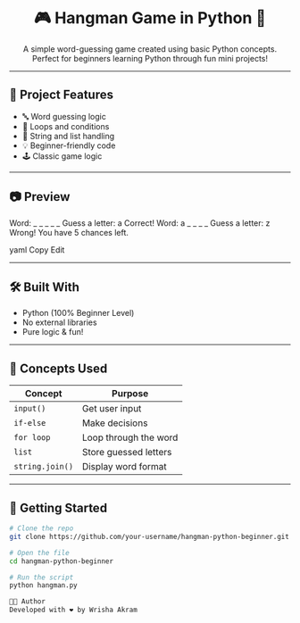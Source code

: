 <h1 align="center">🎮 Hangman Game in Python 🐍</h1>

<p align="center">
  A simple word-guessing game created using basic Python concepts.<br>
  Perfect for beginners learning Python through fun mini projects!
</p>

---

## 📌 Project Features

- 🔤 Word guessing logic
- 🔁 Loops and conditions
- 🧠 String and list handling
- 💡 Beginner-friendly code
- 🕹️ Classic game logic

---

## 📷 Preview

Word: _ _ _ _ _ Guess a letter: a Correct! Word: a _ _ _ _ Guess a letter: z Wrong! You have 5 chances left.

yaml
Copy
Edit

---

## 🛠️ Built With

- Python (100% Beginner Level)
- No external libraries
- Pure logic & fun!

---

## 🧠 Concepts Used

| Concept        | Purpose                         |
|----------------|----------------------------------|
| `input()`      | Get user input                  |
| `if-else`      | Make decisions                  |
| `for loop`     | Loop through the word           |
| `list`         | Store guessed letters           |
| `string.join()`| Display word format             |

---

## 🚀 Getting Started

```bash
# Clone the repo
git clone https://github.com/your-username/hangman-python-beginner.git

# Open the file
cd hangman-python-beginner

# Run the script
python hangman.py

🧑‍💻 Author
Developed with ❤️ by Wrisha Akram
